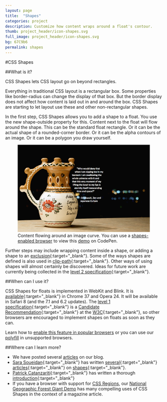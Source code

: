 ```yaml
---
layout: page
title:  "Shapes"
categories: project
description: Customize how content wraps around a float's contour.
thumb: project_header/icon-shapes.svg
full_image: project_header/icon-shapes.svg
bg: 67C9b6
permalink: shapes
---
```

#CSS Shapes

##What is it?

CSS Shapes lets CSS layout go on beyond rectangles.

Everything in traditional CSS layout is a rectangular box.
Some properties like border-radius can change the display of that box.
But the border display does not affect how content is laid out in and around the box.
CSS Shapes are starting to let layout use these and other non-rectangular shapes.

In the first step, CSS Shapes allows you to add a shape to a float.
You use the new shape-outside property for this.
Content next to the float will flow around the shape.
This can be the standard float rectangle.
Or it can be the actual shape of a rounded-corner border.
Or it can be the alpha contours of an image.
Or it can be a polygon you draw yourself.

<figure>
  <a href="http://codepen.io/adobe/full/Brtdz">
  <img src="/img/shapes/caption-demo-screenshot.png" alt="Wrapping Around a Curve"></img>
  </a>
  <figcaption>
    Content flowing around an image curve. You can use a <a href="http://caniuse.com/#feat=css-shapes" target="_blank">shapes-enabled browser</a> to view this <a href="http://codepen.io/adobe/full/Brtdz">demo</a> on CodePen.
  </figcaption>
</figure>

Further steps may include wrapping content inside a shape,
or adding a shape to an [exclusion](http://dev.w3.org/csswg/css-exclusions/){:target="_blank"}.
Some of the ways shapes are defined is also used
in [clip-path](http://dev.w3.org/fxtf/css-masking-1/#the-clip-path){:target="_blank"}.
Other ways of using shapes will almost certainly be discovered.
Ideas for future work are currently being collected in the [level 2 specification](http://dev.w3.org/csswg/css-shapes-2/){:target="_blank"}.

##When can I use it?

CSS Shapes for floats is implemented in WebKit and Blink.
It is [available](http://caniuse.com/#feat=css-shapes){:target="_blank"} in Chrome 37 and Opera 24. It will be available in Safari 8 (and the 7.1 and 6.2 updates).
The [level 1 specification](http://dev.w3.org/csswg/css-shapes/){:target="_blank"}
is a [Candidate Recommendation](http://www.w3.org/Consortium/Process/Process-19991111/tr.html#RecsCR){:target="_blank"}
at the [W3C](http://www.w3.org/){:target="_blank"}, so other browsers are encouraged to implement shapes on floats as soon as they can. 

Learn how to [enable this feature in popular browsers](http://webplatform.adobe.com/enable/) or you can use our 
[polyfill](http://blogs.adobe.com/webplatform/2014/05/12/css-shapes-polyfill/) in unsupported browsers.

##Where can I learn more?

  * We have posted several [articles](http://blogs.adobe.com/webplatform/category/features/css-shapes/) on our blog.
  * [Sara Soueidan](http://twitter.com/SaraSoueidan){:target="_blank"} has written [several](http://alistapart.com/article/css-shapes-101){:target="_blank"} [articles](http://alistapart.com/blog/post/moving-forward-with-css-shapes/){:target="_blank"} on [shapes](http://sarasoueidan.com/blog/css-shapes/){:target="_blank"}.
  * [Patrick Catanzariti](http://www.sitepoint.com/author/pcatanzariti/){:target="_blank"} has written a thorough [introduction](http://www.sitepoint.com/css-shapes-breaking-rectangular-design/){:target="_blank"}
  * If you have a browser with support for [CSS Regions](/regions/), our [National Geographic Forest Giant Demo](http://webplatform.adobe.com/Demo-for-National-Geographic-Forest-Giant/browser/src/) has many compelling uses of CSS Shapes in the context of a magazine article.
